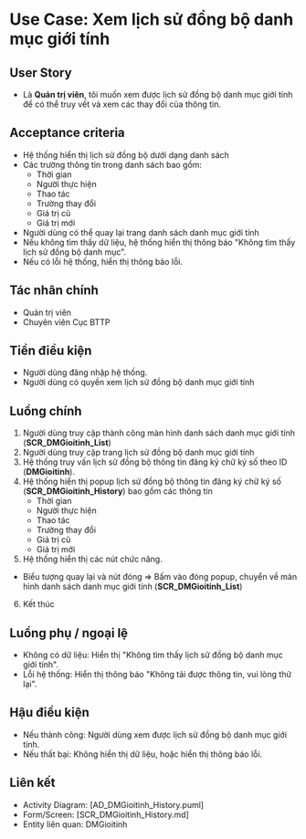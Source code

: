 # Use Case: Xem lịch sử đồng bộ danh mục giới tính

## User Story
- Là **Quản trị viên**, tôi muốn xem được lịch sử đồng bộ danh mục giới tính để có thể truy vết và xem các thay đổi của thông tin.

## Acceptance criteria
- Hệ thống hiển thị lịch sử đồng bộ dưới dạng danh sách
- Các trường thông tin trong danh sách bao gồm: 
    - Thời gian
    - Người thực hiện
    - Thao tác
    - Trường thay đổi
    - Giá trị cũ
    - Giá trị mới
- Người dùng có thể quay lại trang danh sách danh mục giới tính
- Nếu không tìm thấy dữ liệu, hệ thống hiển thị thông báo "Không tìm thấy lịch sử đồng bộ danh mục".
- Nếu có lỗi hệ thống, hiển thị thông báo lỗi.  

## Tác nhân chính
- Quản trị viên
- Chuyên viên Cục BTTP

## Tiền điều kiện
- Người dùng đăng nhập hệ thống.
- Người dùng có quyền xem lịch sử đồng bộ danh mục giới tính

## Luồng chính
1. Người dùng truy cập thành công màn hình danh sách danh mục giới tính (**SCR_DMGioitinh_List**)
2. Người dùng truy cập trang lịch sử đồng bộ danh mục giới tính 
3. Hệ thống truy vấn lịch sử đồng bộ thông tin đăng ký chữ ký số theo ID (**DMGioitinh**).
4. Hệ thống hiển thị popup lịch sử đồng bộ thông tin đăng ký chữ ký số (**SCR_DMGioitinh_History**) bao gồm các thông tin
    - Thời gian
    - Người thực hiện
    - Thao tác
    - Trường thay đổi
    - Giá trị cũ
    - Giá trị mới
5. Hệ thống hiển thị các nút chức năng.
- Biểu tượng quay lại và nút đóng => Bấm vào đóng popup, chuyển về màn hình danh sách danh mục giới tính (**SCR_DMGioitinh_List**)
6. Kết thúc

## Luồng phụ / ngoại lệ
- Không có dữ liệu: Hiển thị "Không tìm thấy lịch sử đồng bộ danh mục giới tính".
- Lỗi hệ thống: Hiển thị thông báo "Không tải được thông tin, vui lòng thử lại".

## Hậu điều kiện
- Nếu thành công: Người dùng xem được lịch sử đồng bộ danh mục giới tính.
- Nếu thất bại: Không hiển thị dữ liệu, hoặc hiển thị thông báo lỗi.

## Liên kết
- Activity Diagram: [AD_DMGioitinh_History.puml]
- Form/Screen: [SCR_DMGioitinh_History.md]
- Entity liên quan: DMGioitinh
